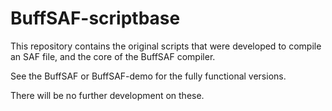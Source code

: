 # BuffSAF-scriptbase

This repository contains the original scripts that were developed to compile an SAF file, and the core of the BuffSAF compiler. 

See the BuffSAF or BuffSAF-demo for the fully functional versions. 

There will be no further development on these. 
